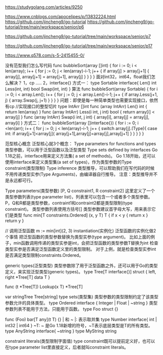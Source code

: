 https://studygolang.com/articles/9250

https://www.cnblogs.com/apocelipes/p/13832224.html
https://github.com/jincheng9/go-tutorial
https://github.com/jincheng9/go-tutorial/tree/main/workspace/senior/p6

https://github.com/jincheng9/go-tutorial/tree/main/workspace/senior/p7

https://github.com/jincheng9/go-tutorial/tree/main/workspace/senior/p17

https://www.q578.com/s-5-2415455-0/

没有范型我们怎么写代码
func bubbleSort(array []int) {
	for i := 0; i < len(array); i++ {
		for j := 0; j < len(array)-i-1; j++ {
			if array[j] > array[j+1] {
				array[j], array[j+1] = array[j+1], array[j]
			}
		}
	}
}
面对int32，int64，float我们怎么解决？
1，cp
.....
2，interface{}
方式一：
type Sortable interface{
	Len() int
	Less(int, int) bool
	Swap(int, int)
}
算法
func bubbleSort(array Sortable) {
	for i := 0; i < array.Len(); i++ {
		for j := 0; j < array.Len()-i-1; j++ {
			if array.Less(j+1, j) {
				array.Swap(j, j+1)
			}
		}
	}
}
问题：即使是每一种简单类型也需要实现接口，依然有cp
//实现接口的整型切片
type IntArr []int
func (array IntArr) Len() int {
	return len(array)
}
func (array IntArr) Less(i int, j int) bool {
	return array[i] < array[j]
}
func (array IntArr) Swap(i int, j int) {
	array[i], array[j] = array[j], array[i]
}
方式二：
func bubbleSort(array []interface{}) {
	for i := 0; i <len(arr); i++ {
		for j := 0; j < len(array)-i-1; j++ {
            switch array[j].(Type){
              case int:
                if array[j+1]<array[j]{
                  array[j+1],array[j]=array[j],array[j+1]
                }
            }
		}
	}
}

范型核心概念
泛型核心就3个概念：
Type parameters for functions and types
类型参数，可以用于泛型函数以及泛型类型
Type sets defined by interfaces
Go 1.18之前，interface用来定义方法集( a set of methods)。
Go 1.18开始，还可以使用interface来定义类型集(a set of types)，作为类型参数的Type constraint(类型限制)
Type inference
类型推导，可以帮助我们在写代码的时候不用传递类型实参(Type Arguments)，由编译器自行推导。
注意：类型推导并不是永远都可行。

Type parameters(类型参数)
[P, Q constraint1, R constraint2]
这里定义了一个类型参数列表(type parameter list)，列表里可以包含一个或者多个类型参数。
P，Q和R都是类型参数，contraint1和contraint2都是类型限制(type constraint)。
类型参数列表使用方括号[]
类型参数建议首字母大写，用来表示它们是类型
 func min[T constraints.Ordered] (x, y T) T {
	if x < y {
		return x
	}
	return y
}

// 调用泛型函数
m := min[int](2, 3)
instantiation(实例化)
泛型函数的实例化做2个事情
把泛型函数的类型参数替换为类型实参(type argument)。
比如上面的例子，min函数调用传递的类型实参是int，会把泛型函数的类型参数T替换为int
检查类型实参是否满足泛型函数定义里的类型限制。
对于上例，就是检查类型实参int是否满足类型限制constraints.Ordered。
 
generic types(泛型类型)
类型参数除了用于泛型函数之外，还可以用于Go的类型定义，来实现泛型类型(generic types)。
type Tree[T interface{}] struct {
	left, right *Tree[T]
	data T
}

func (t *Tree[T]) Lookup(x T) *Tree[T] 

var stringTree Tree[string]
type sets(类型集)
类型参数的类型限制约定了该类型参数允许的具体类型。
type Ordered interface {
  Integer | Float | ~string
}
类型参数列表不能用于方法，只能用于函数。
type Foo struct {}

func (Foo) bar[T any](t T) {}
| 和 ~
|: 表示取并集 
type Number interface{
	int | int32 | int64
}
~T: ~ 是Go 1.18新增的符号，~T表示底层类型是T的所有类型。 
type AnyString interface{
   ~string
}
type MyString string

constraint literals(类型限制字面值)
type constraint既可以提前定义好，也可以在type parameter list里直接定义，后者就叫constraint literals。

